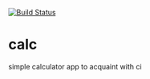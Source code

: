 [![Build Status](https://travis-ci.com/Anguandia/calc.svg?branch=master)](https://travis-ci.com/Anguandia/calc)

# calc
simple calculator app to acquaint with ci 
